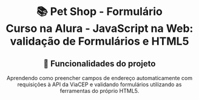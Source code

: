 <h1 align="center">
📚 Pet Shop - Formulário<br/>
Curso na Alura - JavaScript na Web: validação de Formulários e HTML5
</h1>

<div align="center">

## 🔨 Funcionalidades do projeto

Aprendendo como preencher campos de endereço automaticamente com requisições à API da ViaCEP e validando formulários utilizando as ferramentas do próprio HTML5.

</div>
